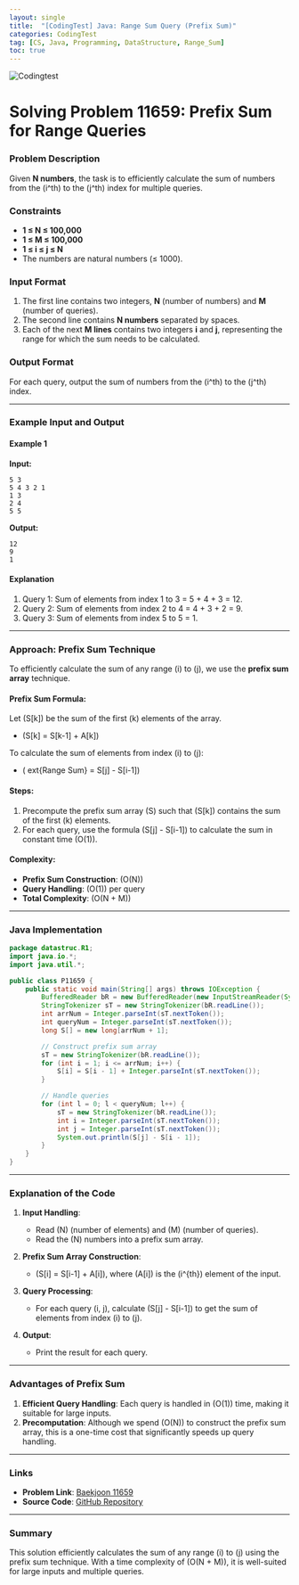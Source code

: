```yaml
---
layout: single
title:  "[CodingTest] Java: Range Sum Query (Prefix Sum)"
categories: CodingTest
tag: [CS, Java, Programming, DataStructure, Range_Sum]
toc: true
---
```


![Codingtest]({{site.urls}}/assets/images/2024-08-28-PrintingaStringinJava/2.png)

# Solving Problem 11659: Prefix Sum for Range Queries

### Problem Description
Given **N numbers**, the task is to efficiently calculate the sum of numbers from the \(i^th\) to the \(j^th\) index for multiple queries.

### Constraints
- **1 ≤ N ≤ 100,000**
- **1 ≤ M ≤ 100,000**
- **1 ≤ i ≤ j ≤ N**
- The numbers are natural numbers (≤ 1000).

### Input Format
1. The first line contains two integers, **N** (number of numbers) and **M** (number of queries).
2. The second line contains **N numbers** separated by spaces.
3. Each of the next **M lines** contains two integers **i** and **j**, representing the range for which the sum needs to be calculated.

### Output Format
For each query, output the sum of numbers from the \(i^th\) to the \(j^th\) index.

---

### Example Input and Output
#### Example 1
**Input:**
```
5 3
5 4 3 2 1
1 3
2 4
5 5
```
**Output:**
```
12
9
1
```

#### Explanation
1. Query 1: Sum of elements from index 1 to 3 = 5 + 4 + 3 = 12.
2. Query 2: Sum of elements from index 2 to 4 = 4 + 3 + 2 = 9.
3. Query 3: Sum of elements from index 5 to 5 = 1.

---

### Approach: Prefix Sum Technique
To efficiently calculate the sum of any range \(i\) to \(j\), we use the **prefix sum array** technique.

#### Prefix Sum Formula:
Let \(S[k]\) be the sum of the first \(k\) elements of the array.

- \(S[k] = S[k-1] + A[k]\)

To calculate the sum of elements from index \(i\) to \(j\):
- \(	ext{Range Sum} = S[j] - S[i-1]\)

#### Steps:
1. Precompute the prefix sum array \(S\) such that \(S[k]\) contains the sum of the first \(k\) elements.
2. For each query, use the formula \(S[j] - S[i-1]\) to calculate the sum in constant time \(O(1)\).

#### Complexity:
- **Prefix Sum Construction**: \(O(N)\)
- **Query Handling**: \(O(1)\) per query
- **Total Complexity**: \(O(N + M)\)

---

### Java Implementation
```java
package datastruc.R1;
import java.io.*;
import java.util.*;

public class P11659 {
    public static void main(String[] args) throws IOException {
        BufferedReader bR = new BufferedReader(new InputStreamReader(System.in));
        StringTokenizer sT = new StringTokenizer(bR.readLine());
        int arrNum = Integer.parseInt(sT.nextToken());
        int queryNum = Integer.parseInt(sT.nextToken());
        long S[] = new long[arrNum + 1];

        // Construct prefix sum array
        sT = new StringTokenizer(bR.readLine());
        for (int i = 1; i <= arrNum; i++) {
            S[i] = S[i - 1] + Integer.parseInt(sT.nextToken());
        }

        // Handle queries
        for (int l = 0; l < queryNum; l++) {
            sT = new StringTokenizer(bR.readLine());
            int i = Integer.parseInt(sT.nextToken());
            int j = Integer.parseInt(sT.nextToken());
            System.out.println(S[j] - S[i - 1]);
        }
    }
}
```

---

### Explanation of the Code
1. **Input Handling**:
   - Read \(N\) (number of elements) and \(M\) (number of queries).
   - Read the \(N\) numbers into a prefix sum array.

2. **Prefix Sum Array Construction**:
   - \(S[i] = S[i-1] + A[i]\), where \(A[i]\) is the \(i^{th}\) element of the input.

3. **Query Processing**:
   - For each query \(i, j\), calculate \(S[j] - S[i-1]\) to get the sum of elements from index \(i\) to \(j\).

4. **Output**:
   - Print the result for each query.

---

### Advantages of Prefix Sum
1. **Efficient Query Handling**: Each query is handled in \(O(1)\) time, making it suitable for large inputs.
2. **Precomputation**: Although we spend \(O(N)\) to construct the prefix sum array, this is a one-time cost that significantly speeds up query handling.

---

### Links
- **Problem Link**: [Baekjoon 11659](https://www.acmicpc.net/problem/11659)
- **Source Code**: [GitHub Repository](https://github.com/maxkim77/javaalgo)

---

### Summary
This solution efficiently calculates the sum of any range \(i\) to \(j\) using the prefix sum technique. With a time complexity of \(O(N + M)\), it is well-suited for large inputs and multiple queries.
